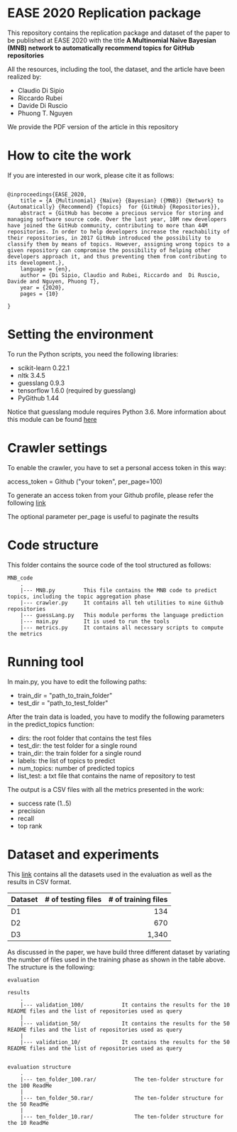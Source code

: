 # EASE 2020 Replication package


This repository contains the replication package and dataset of the paper to be published at EASE 2020 with the title **A Multinomial Naïve Bayesian (MNB) network to
automatically recommend topics for GitHub repositories**

All the resources, including the tool, the dataset, and the article have been realized by:

- Claudio Di Sipio 
- Riccardo Rubei
- Davide Di Ruscio
- Phuong T. Nguyen


We provide the PDF version of the article in this repository

# How to cite the work

If you are interested in our work, please cite it as follows:

```

@inproceedings{EASE_2020,
    title = {A {Multinomial} {Naïve} {Bayesian} ({MNB}) {Network} to {Automatically} {Recommend} {Topics}  for {GitHub} {Repositories}},
    abstract = {GitHub has become a precious service for storing and managing software source code. Over the last year, 10M new developers have joined the GitHub community, contributing to more than 44M repositories. In order to help developers increase the reachability of their repositories, in 2017 GitHub introduced the possibility to classify them by means of topics. However, assigning wrong topics to a given repository can compromise the possibility of helping other developers approach it, and thus preventing them from contributing to its development.},
    language = {en},
    author = {Di Sipio, Claudio and Rubei, Riccardo and  Di Ruscio, Davide and Nguyen, Phuong T},
    year = {2020},
    pages = {10}

}       
```



# Setting the environment 

To run the Python scripts, you need the following libraries:

- scikit-learn 0.22.1
- nltk 3.4.5
- guesslang 0.9.3
- tensorflow 1.6.0 (required by guesslang)
- PyGithub 1.44

Notice that guesslang module requires Python 3.6. More information about this module can be found [here](https://pypi.org/project/guesslang/)

# Crawler settings

To enable the crawler, you have to set a personal access token in this way:

access_token = Github ("your token", per_page=100)

To generate an access token from your Github profile, please refer the following [link](https://help.github.com/en/github/authenticating-to-github/creating-a-personal-access-token-for-the-command-line)

The optional parameter per_page is useful to paginate the results

# Code structure 

This folder contains the source code of the tool structured as follows:
```
MNB_code
    .
    |--- MNB.py         This file contains the MNB code to predict topics, including the topic aggregation phase
    |--- crawler.py     It contains all teh utilities to mine Github repositories
    |--- guessLang.py   This module performs the language prediction
    |--- main.py        It is used to run the tools
    |--- metrics.py     It contains all necessary scripts to compute the metrics         
```


# Running tool 

In main.py, you have to edit the following paths:

- train_dir = "path_to_train_folder"
- test_dir = "path_to_test_folder"


After the train data is loaded, you have to modify the following parameters in the predict_topics function: 

- dirs: the root folder that contains the test files
- test_dir: the test folder for a single round
- train_dir: the train folder for a single round
- labels: the list of topics to predict
- num_topics: number of predicted topics
- list_test: a txt file that contains the name of repository to test

The output is a CSV files with all the metrics presented in the work:
- success rate (1..5)
- precision
- recall
- top rank



# Dataset and experiments

This [link](https://drive.google.com/drive/folders/197LCCfBTcpbqqaPfxO4C8V0t3f-XFnKT) contains all the datasets used in the evaluation as well as the results in CSV format. 

| Dataset   |      #  of testing files     |  # of training files |
|----------|:-------------:|------:|
| D1 |   | 134   |  |  1,206   |
| D2 |   | 670   |  |  6,030   |
| D3 |   | 1,340 |  |  12,060  |


As discussed in the paper, we have build three different dataset by variating the number of files used in the training phase as shown in the table above. The structure is the following:

```
evaluation

results
    .
    |--- validation_100/            It contains the results for the 10 README files and the list of repositories used as query 
    |
    |--- validation_50/             It contains the results for the 50 README files and the list of repositories used as query 
    |
    |--- validation_10/             It contains the results for the 50 README files and the list of repositories used as query


evaluation structure
    .
    |--- ten_folder_100.rar/            The ten-folder structure for the 100 ReadMe
    |
    |--- ten_folder_50.rar/             The ten-folder structure for the 50 ReadMe
    |
    |--- ten_folder_10.rar/             The ten-folder structure for the 10 ReadMe
    
```




